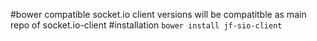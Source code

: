 #bower compatible socket.io client
versions will be compatitble as main repo of socket.io-client
#installation
`bower install jf-sio-client`